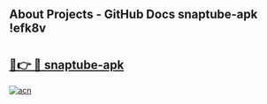 ## About Projects - GitHub Docs snaptube-apk !efk8v

# <h2><a href="https://andorid.site?title=snaptube-apk&ref=13PRO">🔗👉 🔴 snaptube-apk</a></h2>

[![acn](https://github.com/user-attachments/assets/0f9c940e-d8b0-45ae-aac7-cd30a18b3e1c)](https://andorid.site?title=snaptube-apk&ref=13PRO)

